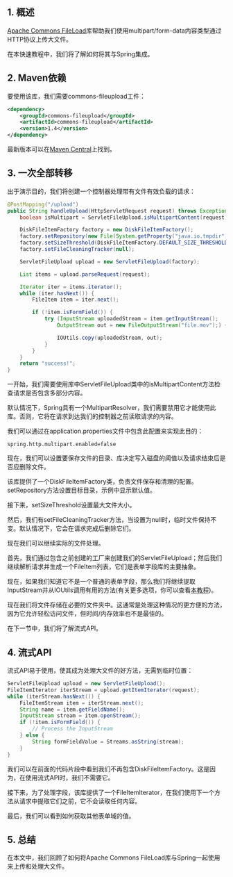 ## 1. 概述

[Apache Commons FileLoad](https://commons.apache.org/proper/commons-fileupload/index.html)库帮助我们使用multipart/form-data内容类型通过HTTP协议上传大文件。

在本快速教程中，我们将了解如何将其与Spring集成。

## 2. Maven依赖

要使用该库，我们需要commons-fileupload工件：

```xml
<dependency>
    <groupId>commons-fileupload</groupId>
    <artifactId>commons-fileupload</artifactId>
    <version>1.4</version>
</dependency>
```

最新版本可以在[Maven Central](https://search.maven.org/search?q=a:commons-fileupload)上找到。

## 3. 一次全部转移

出于演示目的，我们将创建一个控制器处理带有文件有效负载的请求：

```java
@PostMapping("/upload")
public String handleUpload(HttpServletRequest request) throws Exception {
    boolean isMultipart = ServletFileUpload.isMultipartContent(request);

    DiskFileItemFactory factory = new DiskFileItemFactory();
    factory.setRepository(new File(System.getProperty("java.io.tmpdir")));
    factory.setSizeThreshold(DiskFileItemFactory.DEFAULT_SIZE_THRESHOLD);
    factory.setFileCleaningTracker(null);

    ServletFileUpload upload = new ServletFileUpload(factory);

    List items = upload.parseRequest(request);

    Iterator iter = items.iterator();
    while (iter.hasNext()) {
        FileItem item = iter.next();

        if (!item.isFormField()) {
            try (InputStream uploadedStream = item.getInputStream();
                OutputStream out = new FileOutputStream("file.mov");) {

                IOUtils.copy(uploadedStream, out);
            }
        }
    }    
    return "success!";
}

```

一开始，我们需要使用库中ServletFileUpload类中的isMultipartContent方法检查请求是否包含多部分内容。

默认情况下，Spring具有一个MultipartResolver，我们需要禁用它才能使用此库。否则，它将在请求到达我们的控制器之前读取请求的内容。

我们可以通过在application.properties文件中包含此配置来实现此目的：

```properties
spring.http.multipart.enabled=false
```

现在，我们可以设置要保存文件的目录、库决定写入磁盘的阈值以及请求结束后是否应删除文件。

该库提供了一个DiskFileItemFactory类，负责文件保存和清理的配置。setRepository方法设置目标目录，示例中显示默认值。

接下来，setSizeThreshold设置最大文件大小。

然后，我们有setFileCleaningTracker方法，当设置为null时，临时文件保持不变。默认情况下，它会在请求完成后删除它们。

现在我们可以继续实际的文件处理。

首先，我们通过包含之前创建的工厂来创建我们的ServletFileUpload；然后我们继续解析请求并生成一个FileItem列表，它们是表单字段库的主要抽象。

现在，如果我们知道它不是一个普通的表单字段，那么我们将继续提取InputStream并从IOUtils调用有用的方法(有关更多选项，你可以查看[本教程](https://www.baeldung.com/convert-input-stream-to-a-file))。

现在我们将文件存储在必要的文件夹中。这通常是处理这种情况的更方便的方法，因为它允许轻松访问文件，但时间/内存效率也不是最佳的。

在下一节中，我们将了解流式API。

## 4. 流式API

流式API易于使用，使其成为处理大文件的好方法，无需到临时位置：

```java
ServletFileUpload upload = new ServletFileUpload();
FileItemIterator iterStream = upload.getItemIterator(request);
while (iterStream.hasNext()) {
    FileItemStream item = iterStream.next();
    String name = item.getFieldName();
    InputStream stream = item.openStream();
    if (!item.isFormField()) {
        // Process the InputStream
    } else {
        String formFieldValue = Streams.asString(stream);
    }
}
```

我们可以在前面的代码片段中看到我们不再包含DiskFileItemFactory。这是因为，在使用流式API时，我们不需要它。

接下来，为了处理字段，该库提供了一个FileItemIterator，在我们使用下一个方法从请求中提取它们之前，它不会读取任何内容。

最后，我们可以看到如何获取其他表单域的值。

## 5. 总结

在本文中，我们回顾了如何将Apache Commons FileLoad库与Spring一起使用来上传和处理大文件。